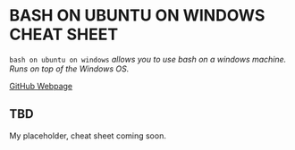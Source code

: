 # BASH ON UBUNTU ON WINDOWS CHEAT SHEET

`bash on ubuntu on windows` _allows you to use bash
on a windows machine. Runs on top of the Windows OS._

[GitHub Webpage](https://jeffdecola.github.io/my-cheat-sheets/)

## TBD

My placeholder, cheat sheet coming soon.